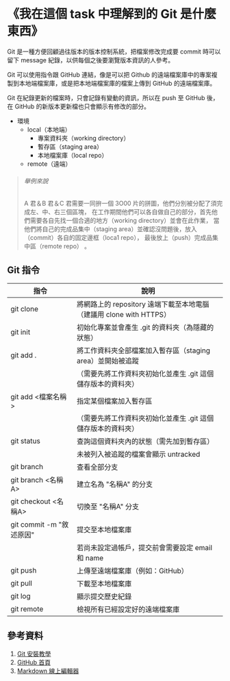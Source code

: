 《我在這個 task 中理解到的 Git 是什麼東西》
=====================================

Git 是一種方便回顧過往版本的版本控制系統，把檔案修改完成要 commit 時可以留下 message 紀錄，以供每個之後要瀏覽版本資訊的人參考。

Git 可以使用指令跟 GitHub 連結，像是可以把 Github 的遠端檔案庫中的專案複製到本地端檔案庫，或是把本地端檔案庫的檔案上傳到 GitHub 的遠端檔案庫。

Git 在紀錄更新的檔案時，只會記錄有變動的資訊，所以在 push 至 GitHub 後，在 GitHub 的新版本更新檔也只會顯示有修改的部分。


* 環境
	* local（本地端）
		* 專案資料夾（working directory）
		* 暫存區（staging area）
		* 本地檔案庫（local repo）
	* remote（遠端）


> ###### 舉例來說 ######
> A 君＆B 君＆C 君需要一同拚一個 3O00 片的拼圖，他們分別被分配了須完成左、中、右三個區塊，
> 在工作期間他們可以各自做自己的部分，首先他們需要各自先找一個合適的地方（working directory）並會在此作業，
> 當他們將自己的完成品集中（staging area）並確認沒問題後，放入（commit）各自的固定邊框（loca1 repo），
> 最後放上（push）完成品集中區（remote repo） 。




Git 指令
--------

| 指令                    | 說明                                                                      |
|-------------------------|---------------------------------------------------------------------------|
| git clone  <url>        | 將網路上的 repository 遠端下載至本地電腦（建議用 clone with HTTPS）|
| git init                | 初始化專案並會產生 .git 的資料夾（為隱藏的狀態）|
| git add .               | 將工作資料夾全部檔案加入暫存區（staging area）並開始被追蹤|
|                         | （需要先將工作資料夾初始化並產生 .git 這個儲存版本的資料夾）
| git add <檔案名稱>      | 指定某個檔案加入暫存區|
|                         |（需要先將工作資料夾初始化並產生 .git 這個儲存版本的資料夾）|
| git status              | 查詢這個資料夾內的狀態（需先加到暫存區）|
|                         | 未被列入被追蹤的檔案會顯示 untracked| 
| git branch              | 查看全部分支|
| git branch <名稱A>      | 建立名為 "名稱A" 的分支 |
| git checkout <名稱A>    | 切換至 "名稱A" 分支|
| git commit -m "敘述原因"| 提交至本地檔案庫|
|                         | 若尚未設定過帳戶，提交前會需要設定 email 和 name|
| git push                | 上傳至遠端檔案庫（例如：GitHub）|
| git pull                | 下載至本地檔案庫 |
| git log                 | 顯示提交歷史紀錄 |
| git remote              | 檢視所有已經設定好的遠端檔案庫 |


參考資料
-------

1. [Git 安裝教學](https://progressbar.tw/posts/1 " Git 安裝教學")
2. [GitHub 首頁](https://github.com/ "GitHub 首頁")
3. [Markdown 線上編輯器](https://hackmd.io/ " Markdown 線上編輯器")